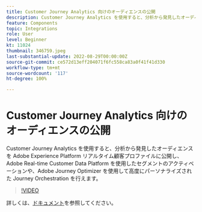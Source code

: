 ```yaml
---
title: Customer Journey Analytics 向けのオーディエンスの公開
description: Customer Journey Analytics を使用すると、分析から発見したオーディエンスを Adobe Experience Platform リアルタイム顧客プロファイルに公開し、Adobe Real-time Customer Data Platform を使用したセグメントのアクティベーションや、Adobe Journey Optimizer を使用して高度にパーソナライズされた Journey Orchestration を行えます。（60～160 文字で指定しますが、297 文字です）
feature: Components
topic: Integrations
role: User
level: Beginner
kt: 11024
thumbnail: 346759.jpeg
last-substantial-update: 2022-08-29T00:00:00Z
source-git-commit: ce572d13eff204071f6fc558ca83a0f41f41d330
workflow-type: tm+mt
source-wordcount: '117'
ht-degree: 100%

---
```



# Customer Journey Analytics 向けのオーディエンスの公開

Customer Journey Analytics を使用すると、分析から発見したオーディエンスを Adobe Experience Platform リアルタイム顧客プロファイルに公開し、Adobe Real-time Customer Data Platform を使用したセグメントのアクティベーションや、Adobe Journey Optimizer を使用して高度にパーソナライズされた Journey Orchestration を行えます。

>[!VIDEO](https://video.tv.adobe.com/v/346759/?quality=12&learn=on)

詳しくは、[ドキュメント](https://experienceleague.adobe.com/docs/analytics-platform/using/cja-components/audiences/audiences-overview.html?lang=ja)を参照してください。
